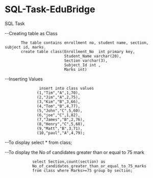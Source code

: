 # SQL-Task-EduBridge
SQL Task

--Creating table as Class

           The table contains enrollment no, student name, section, subject id, marks.
           create table class(Enrollment_No  int primary key,
                              Student_Name varchar(20),
                              Section varchar(3),
                              Subject_Id int ,
                              Marks int) 
                              
 --Inserting Values  
   
                   insert into class values
                  (1,"Tim","A",1,70),
                  (2,"Jim","A",2,75),
                  (3,"Kim","B",3,66),
                  (4,"Tom","B",4,77),
                  (5,"John","C",5,60),
                  (6,"joe","C",1,82),
                  (7,"James","B",2,76),
                  (8,"Henry","C",5,68),
                  (9,"Matt","B",3,71),
                  (10,"paul","A",4,79);
 --To display
              select * from class;   
           
--To display the No of candidates greater than or equal to 75 mark

                select Section,count(section) as
                No_of_candidates_greater_than_or_equal_to_75_marks
                from class where Marks>=75 group by section;
